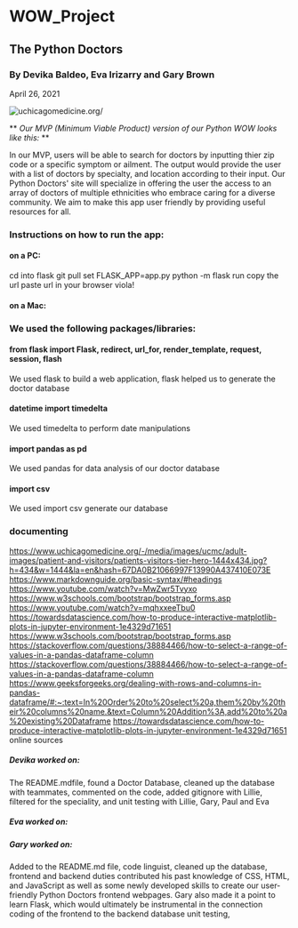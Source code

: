 
# **WOW_Project**

## The Python Doctors

### By Devika Baldeo, Eva Irizarry and Gary Brown

April 26, 2021



![uchicagomedicine.org/](https://www.uchicagomedicine.org/-/media/images/ucmc/adult-images/patient-and-visitors/patients-visitors-tier-hero-1444x434.jpg?h=434&w=1444&la=en&hash=67DA0B21066997F13990A437410E073E)

** *Our MVP (Minimum Viable Product) version of our Python WOW looks like this:* **

In our MVP, users will be able to search for doctors by inputting thier zip code or a specific symptom or ailment. The output would provide the user with a list of doctors by specialty, and location according to their input. Our Python Doctors' site will specialize in offering the user the access to an array of doctors of multiple ethnicities who embrace caring for a diverse community. We aim to make this app user friendly by providing useful resources for all.
 
### Instructions on how to run the app: 

#### on a PC:
cd into flask
git pull
set FLASK_APP=app.py
python -m flask run
copy the url
paste url in your browser
viola!

#### on a Mac:

### We used the following packages/libraries:

#### from flask import Flask, redirect, url_for, render_template, request, session, flash
We used flask to build a web application, flask helped us to generate the doctor database

#### datetime import timedelta
We used timedelta to perform date manipulations

#### import pandas as pd
We used pandas for data analysis of our doctor database

#### import csv
We used import csv generate our database 


### documenting 

https://www.uchicagomedicine.org/-/media/images/ucmc/adult-images/patient-and-visitors/patients-visitors-tier-hero-1444x434.jpg?h=434&w=1444&la=en&hash=67DA0B21066997F13990A437410E073E
https://www.markdownguide.org/basic-syntax/#headings
https://www.youtube.com/watch?v=MwZwr5Tvyxo
https://www.w3schools.com/bootstrap/bootstrap_forms.asp
https://www.youtube.com/watch?v=mqhxxeeTbu0
https://towardsdatascience.com/how-to-produce-interactive-matplotlib-plots-in-jupyter-environment-1e4329d71651
https://www.w3schools.com/bootstrap/bootstrap_forms.asp
https://stackoverflow.com/questions/38884466/how-to-select-a-range-of-values-in-a-pandas-dataframe-column
https://stackoverflow.com/questions/38884466/how-to-select-a-range-of-values-in-a-pandas-dataframe-column
https://www.geeksforgeeks.org/dealing-with-rows-and-columns-in-pandas-dataframe/#:~:text=In%20Order%20to%20select%20a,them%20by%20their%20columns%20name.&text=Column%20Addition%3A,add%20to%20a%20existing%20Dataframe
https://towardsdatascience.com/how-to-produce-interactive-matplotlib-plots-in-jupyter-environment-1e4329d71651
online sources


##### Devika worked on: 

The README.mdfile, found a Doctor Database, cleaned up the database with teammates, commented on the code, added gitignore with Lillie, filtered for the speciality, and unit testing with Lillie, Gary, Paul and Eva

##### Eva worked on: 




##### Gary worked on:

Added to the README.md file, code linguist, cleaned up the database, frontend and backend duties contributed his past knowledge of CSS, HTML, and JavaScript as well as some newly developed skills to create our user-friendly Python Doctors frontend webpages. Gary also made it a point to learn Flask, which would ultimately be instrumental in the connection coding of the frontend to the backend database unit testing,
